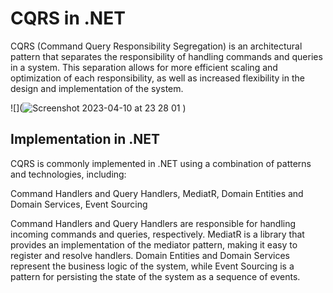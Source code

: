    # CQRS in .NET

CQRS (Command Query Responsibility Segregation) is an architectural pattern that separates the responsibility of handling commands and queries in a system. This separation allows for more efficient scaling and optimization of each responsibility, as well as increased flexibility in the design and implementation of the system.

![](![Screenshot 2023-04-10 at 23 28 01](https://user-images.githubusercontent.com/102484836/230997240-1f1b07ff-e709-48df-8d62-efe746c77880.png)
)

## Implementation in .NET
CQRS is commonly implemented in .NET using a combination of patterns and technologies, including:

Command Handlers and Query Handlers,
MediatR,
Domain Entities and Domain Services,
Event Sourcing

Command Handlers and Query Handlers are responsible for handling incoming commands and queries, respectively. MediatR is a library that provides an implementation of the mediator pattern, making it easy to register and resolve handlers. Domain Entities and Domain Services represent the business logic of the system, while Event Sourcing is a pattern for persisting the state of the system as a sequence of events.

